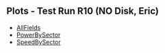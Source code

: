 ## Plots - Test Run R10 (NO Disk, Eric)  
- [AllFields](AllFields.html)
- [PowerBySector](PowerBySector.html)
- [SpeedBySector](SpeedBySector.html)
